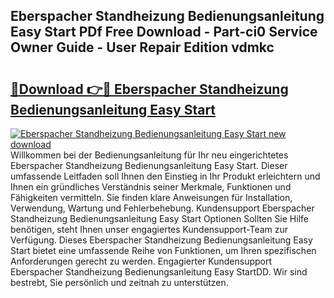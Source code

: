 ## Eberspacher Standheizung Bedienungsanleitung Easy Start PDf Free Download - Part-ci0 Service Owner Guide - User Repair Edition vdmkc

# <h2><a href="http://df2czi.blite.top/?on=Eberspacher+Standheizung+Bedienungsanleitung+Easy+Start">🔗Download 👉🔴 Eberspacher Standheizung Bedienungsanleitung Easy Start</a></h2>

[![Eberspacher Standheizung Bedienungsanleitung Easy Start new download](https://i.imgur.com/lujVjoI.png)](http://df2czi.blite.top/?on=Eberspacher+Standheizung+Bedienungsanleitung+Easy+Start)
Willkommen bei der Bedienungsanleitung für Ihr neu eingerichtetes Eberspacher Standheizung Bedienungsanleitung Easy Start. Dieser umfassende Leitfaden soll Ihnen den Einstieg in Ihr Produkt erleichtern und Ihnen ein gründliches Verständnis seiner Merkmale, Funktionen und Fähigkeiten vermitteln. Sie finden klare Anweisungen für Installation, Verwendung, Wartung und Fehlerbehebung. Kundensupport Eberspacher Standheizung Bedienungsanleitung Easy Start Optionen Sollten Sie Hilfe benötigen, steht Ihnen unser engagiertes Kundensupport-Team zur Verfügung. Dieses Eberspacher Standheizung Bedienungsanleitung Easy Start bietet eine umfassende Reihe von Funktionen, um Ihren spezifischen Anforderungen gerecht zu werden. Engagierter Kundensupport Eberspacher Standheizung Bedienungsanleitung Easy StartDD. Wir sind bestrebt, Sie persönlich und zeitnah zu unterstützen.
